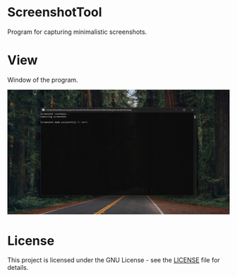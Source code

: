 # ScreenshotTool
Program for capturing minimalistic screenshots.

# View
Window of the program.

![alt text](https://raw.githubusercontent.com/DeniedAccessLife/ScreenshotTool/master/view.png)

# License
This project is licensed under the GNU License - see the [LICENSE](LICENSE) file for details.
